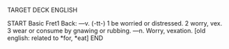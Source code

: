 TARGET DECK
ENGLISH

START
Basic
Fret1
Back: —v. (-tt-) 1 be worried or distressed. 2 worry, vex. 3 wear or consume by gnawing or rubbing. —n. Worry, vexation. [old english: related to *for, *eat]
END
